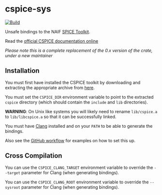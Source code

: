 # cspice-sys

[![Build](https://github.com/jacob-pro/cspice-rs/actions/workflows/rust.yml/badge.svg)](https://github.com/jacob-pro/cspice-rs/actions)

Unsafe bindings to the NAIF [SPICE Toolkit](https://naif.jpl.nasa.gov/naif/index.html).

Read the [official CSPICE documentation online](https://naif.jpl.nasa.gov/pub/naif/toolkit_docs/C/index.html)

*Please note this is a complete replacement of the 0.x version of the crate, under a new maintainer*

## Installation

You must first have installed the CSPICE toolkit by downloading and extracting the appropriate archive from 
[here](https://naif.jpl.nasa.gov/naif/toolkit_C.html).

You must set the `CSPICE_DIR` environment variable to point to the extracted `cspice` directory (which should contain
the `include` and `lib` directories).

**WARNING**: On Unix like systems you will likely need to rename `lib/cspice.a` to `lib/libcspice.a` so that it can be
successfully linked.

You must have [Clang](https://releases.llvm.org/download.html) installed and on your `PATH` to be able to generate 
the bindings. 

Also see the [GitHub workflow](../.github/workflows/rust.yml) for examples on how to set this up.

## Cross Compilation

You can use the `CSPICE_CLANG_TARGET` environment variable to override the `--target` parameter for Clang (when 
generating bindings).

You can use the `CSPICE_CLANG_ROOT` environment variable to override the `--sysroot` parameter for Clang (when 
generating bindings).
